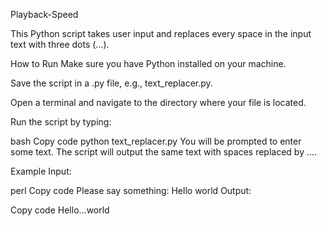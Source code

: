 Playback-Speed

This Python script takes user input and replaces every space in the input text with three dots (...).

How to Run
Make sure you have Python installed on your machine.

Save the script in a .py file, e.g., text_replacer.py.

Open a terminal and navigate to the directory where your file is located.

Run the script by typing:

bash
Copy code
python text_replacer.py
You will be prompted to enter some text. The script will output the same text with spaces replaced by ....

Example
Input:

perl
Copy code
Please say something:
Hello world
Output:

Copy code
Hello...world
